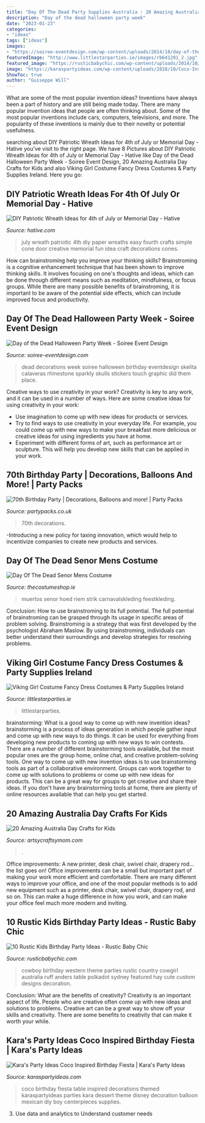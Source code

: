 ```yaml
---
title: "Day Of The Dead Party Supplies Australia : 20 Amazing Australia Day Crafts For Kids"
description: "Day of the dead halloween party week"
date: "2023-01-23"
categories:
- "ideas"
tags: ["ideas"]
images:
- "https://soiree-eventdesign.com/wp-content/uploads/2014/10/day-of-the-dead-party-decorations.jpg"
featuredImage: "http://www.littlestarparties.ie/images/rb641201_2.jpg"
featured_image: "https://rusticbabychic.com/wp-content/uploads/2014/10/cowboy-birthday-party.jpg"
image: "https://karaspartyideas.com/wp-content/uploads/2018/10/Coco-Inspired-Birthday-Fiesta-via-Karas-Party-Ideas-KarasPartyIdeas.com2_.jpeg"
ShowToc: true
author: "Guiseppe Will"
---
```



What are some of the most popular invention ideas?
Inventions have always been a part of history and are still being made today. There are many popular invention ideas that people are often thinking about. Some of the most popular inventions include cars, computers, televisions, and more. The popularity of these inventions is mainly due to their novelty or potential usefulness.

	

		
searching about DIY Patriotic Wreath Ideas for 4th of July or Memorial Day - Hative you've visit to the right page. We have 8 Pictures about DIY Patriotic Wreath Ideas for 4th of July or Memorial Day - Hative like Day of the Dead Halloween Party Week - Soiree Event Design, 20 Amazing Australia Day Crafts for Kids and also Viking Girl Costume Fancy Dress Costumes &amp; Party Supplies Ireland. Here you go:
		
    
## DIY Patriotic Wreath Ideas For 4th Of July Or Memorial Day - Hative

<img loading=lazy src="https://hative.com/wp-content/uploads/2015/03/patriotic-wreaths/8-patriotic-wreath-decoration-idea.jpg" onerror="this.onerror=null;this.src='https://tse4.mm.bing.net/th?id=OIP.n8OqAjFCzkUlGSaZzLgmKAHaJ4&amp;pid=15.1';" alt="DIY Patriotic Wreath Ideas for 4th of July or Memorial Day - Hative">

_Source: hative.com_

>july wreath patriotic 4th diy paper wreaths easy fourth crafts simple cone door creative memorial fun idea craft decorations cones. 

	

How can brainstroming help you improve your thinking skills?
Brainstroming is a cognitive enhancement technique that has been shown to improve thinking skills. It involves focusing on one's thoughts and ideas, which can be done through different means such as meditation, mindfulness, or focus groups. While there are many possible benefits of brainstroming, it is important to be aware of the potential side effects, which can include improved focus and productivity.

    
## Day Of The Dead Halloween Party Week - Soiree Event Design

<img loading=lazy src="https://soiree-eventdesign.com/wp-content/uploads/2014/10/day-of-the-dead-party-decorations.jpg" onerror="this.onerror=null;this.src='https://tse2.mm.bing.net/th?id=OIP.EROBnuQJGAwZjMr_7rBnqwHaLH&amp;pid=15.1';" alt="Day of the Dead Halloween Party Week - Soiree Event Design">

_Source: soiree-eventdesign.com_

>dead decorations week soiree halloween birthday eventdesign skelita calaveras rhinestone sparkly skulls stickers touch graphic did them place. 

	

Creative ways to use creativity in your work?
Creativity is key to any work, and it can be used in a number of ways. Here are some creative ideas for using creativity in your work: 
- Use imagination to come up with new ideas for products or services.
- Try to find ways to use creativity in your everyday life. For example, you could come up with new ways to make your breakfast more delicious or creative ideas for using ingredients you have at home. 
- Experiment with different forms of art, such as performance art or sculpture. This will help you develop new skills that can be applied in your work.

    
## 70th Birthday Party | Decorations, Balloons And More! | Party Packs

<img loading=lazy src="https://cdn.shopify.com/s/files/1/0051/4172/5277/collections/70th_Birthday_Party_709ae278-edad-4c45-b21d-25f94373bdc4.jpg?v=1593013929" onerror="this.onerror=null;this.src='https://tse1.mm.bing.net/th?id=OIP.MRHUPJju8Uuhty79V--SdgHaCn&amp;pid=15.1';" alt="70th Birthday Party | Decorations, Balloons and more! | Party Packs">

_Source: partypacks.co.uk_

>70th decorations. 

	

-Introducing a new policy for taxing innovation, which would help to incentivize companies to create new products and services.

    
## Day Of The Dead Senor Mens Costume

<img loading=lazy src="https://www.thecostumeshop.ie/images/detailed/113/DAY_OF_THE_DEAD_SENOR.jpg" onerror="this.onerror=null;this.src='https://tse2.mm.bing.net/th?id=OIP.-2DBM_obHjfyorz68rzgzAAAAA&amp;pid=15.1';" alt="Day Of The Dead Senor Mens Costume">

_Source: thecostumeshop.ie_

>muertos senor hoed riem strik carnavalskleding feestkleding. 

	

Conclusion: How to use brainstroming to its full potential.
The full potential of brainstroming can be grasped through its usage in specific areas of problem solving. Brainstroming is a strategy that was first developed by the psychologist Abraham Maslow. By using brainstroming, individuals can better understand their surroundings and develop strategies for resolving problems.

    
## Viking Girl Costume Fancy Dress Costumes &amp; Party Supplies Ireland

<img loading=lazy src="http://www.littlestarparties.ie/images/rb641201_2.jpg" onerror="this.onerror=null;this.src='https://tse1.mm.bing.net/th?id=OIP.ejUAuScRuKyfL4r2AxSV8AHaL2&amp;pid=15.1';" alt="Viking Girl Costume Fancy Dress Costumes &amp; Party Supplies Ireland">

_Source: littlestarparties.ie_

>littlestarparties. 

	

brainstorming: What is a good way to come up with new invention ideas?
brainstorming is a process of ideas generation in which people gather input and come up with new ways to do things. It can be used for everything from developing new products to coming up with new ways to win contests. There are a number of different brainstorming tools available, but the most popular ones are the group home, online chat, and creative problem-solving tools. 
One way to come up with new invention ideas is to use brainstorming tools as part of a collaborative environment. Groups can work together to come up with solutions to problems or come up with new ideas for products. This can be a great way for groups to get creative and share their ideas. If you don't have any brainstorming tools at home, there are plenty of online resources available that can help you get started.

    
## 20 Amazing Australia Day Crafts For Kids

<img loading=lazy src="https://i0.wp.com/artsycraftsymom.com/content/uploads/2020/01/Australia-Day-Crafts_Facebook.jpg?fit=1240%2C670&amp;ssl=1" onerror="this.onerror=null;this.src='https://tse1.mm.bing.net/th?id=OIP.npVOiROm4UODdrKOmQgOVAHaEA&amp;pid=15.1';" alt="20 Amazing Australia Day Crafts for Kids">

_Source: artsycraftsymom.com_

>. 

	

Office improvements: A new printer, desk chair, swivel chair, drapery rod... the list goes on!
Office improvements can be a small but important part of making your work more efficient and comfortable. There are many different ways to improve your office, and one of the most popular methods is to add new equipment such as a printer, desk chair, swivel chair, drapery rod, and so on. This can make a huge difference in how you work, and can make your office feel much more modern and inviting.

    
## 10 Rustic Kids Birthday Party Ideas - Rustic Baby Chic

<img loading=lazy src="https://rusticbabychic.com/wp-content/uploads/2014/10/cowboy-birthday-party.jpg" onerror="this.onerror=null;this.src='https://tse4.mm.bing.net/th?id=OIP.hMCpABavlfMf7nc2Y2NN-wHaLF&amp;pid=15.1';" alt="10 Rustic Kids Birthday Party Ideas - Rustic Baby Chic">

_Source: rusticbabychic.com_

>cowboy birthday western theme parties rustic country cowgirl australia ruff anders table polkadot sydney featured hay cute custom designs decoration. 

	

Conclusion: What are the benefits of creativity?
Creativity is an important aspect of life. People who are creative often come up with new ideas and solutions to problems. Creative art can be a great way to show off your skills and creativity. There are some benefits to creativity that can make it worth your while.

    
## Kara&#039;s Party Ideas Coco Inspired Birthday Fiesta | Kara&#039;s Party Ideas

<img loading=lazy src="https://karaspartyideas.com/wp-content/uploads/2018/10/Coco-Inspired-Birthday-Fiesta-via-Karas-Party-Ideas-KarasPartyIdeas.com2_.jpeg" onerror="this.onerror=null;this.src='https://tse3.mm.bing.net/th?id=OIP.fpVhuGjCQrlVrXubj_aeygHaJ3&amp;pid=15.1';" alt="Kara&#039;s Party Ideas Coco Inspired Birthday Fiesta | Kara&#039;s Party Ideas">

_Source: karaspartyideas.com_

>coco birthday fiesta table inspired decorations themed karaspartyideas parties kara dessert theme disney decoration balloon mexican diy boy centerpieces supplies. 

	

3. Use data and analytics to Understand customer needs 

